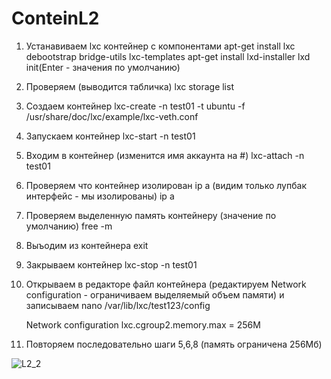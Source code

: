 # ConteinL2
1) Устанавиваем lxc контейнер с компонентами 
   apt-get install lxc debootstrap bridge-utils lxc-templates
   apt-get install lxd-installer
   lxd init(Enter - значения по умолчанию)
2) Проверяем (выводится табличка)
   lxc storage list
4) Создаем контейнер
   lxc-create -n test01 -t ubuntu -f /usr/share/doc/lxc/example/lxc-veth.conf
5) Запускаем контейнер
  lxc-start -n test01
6) Входим в контейнер (изменится имя аккаунта на #)
  lxc-attach -n test01
7) Проверяем что контейнер изолирован ip a (видим только лупбак интерфейс - мы изолированы)
   ip a
8) Проверяем выделенную память контейнеру (значение по умолчанию)
   free -m
9) Выъодим из контейнера
   exit
10) Закрываем контейнер
  lxc-stop -n test01
11) Открываем в редакторе файл контейнера (редактируем Network configuration - ограничиваем выделяемый объем памяти) и записываем
    nano /var/lib/lxc/test123/config
    
    Network configuration
      lxc.cgroup2.memory.max = 256M 
13) Повторяем последовательно шаги 5,6,8 (память ограничена 256Мб)

![L2_2](https://github.com/PavelE13/ConteinL2/assets/94640966/484f1966-110a-436b-9135-12b10bfa74cc)
